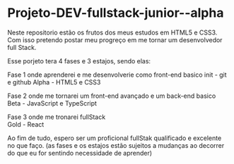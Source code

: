 # Projeto-DEV-fullstack-junior--alpha
Neste repositorio estão os frutos dos meus estudos em HTML5 e CSS3.
Com isso pretendo postar meu progreço em me tornar um desenvolvedor full Stack.

Esse porjeto tera 4 fases e 3 estajos, sendo elas:

Fase 1 onde aprenderei e me desenvolverie como front-end basico
init - git e github
Alpha - HTML5 e CSS3
  
Fase 2 onde me tornarei um front-end avançado e um back-end basico
Beta - JavaScript e TypeScript
  
Fase 3 onde me tronarei fullStack  
Gold - React
  
Ao fim de tudo, espero ser um proficional fullStak qualificado e excelente no que faço.
(as fases e os estajos estão sujeitos a mudanças ao decorrer do que eu for sentindo necessidade de aprender)
